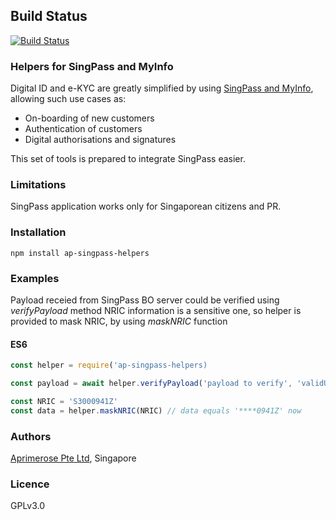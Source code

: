 ## Build Status

[![Build Status](https://travis-ci.org/miktam/sizeof.svg?branch=master)](https://travis-ci.org/aprimerose/ap-singpass-helpers)

### Helpers for SingPass and MyInfo

Digital ID and e-KYC are greatly simplified by using [SingPass and MyInfo](https://www.mas.gov.sg/development/fintech/technologies---digital-id-and-e-kyc), allowing such use cases as:

- On-boarding of new customers
- Authentication of customers
- Digital authorisations and signatures

This set of tools is prepared to integrate SingPass easier.

### Limitations

SingPass application works only for Singaporean citizens and PR.

### Installation

`npm install ap-singpass-helpers`

### Examples

Payload receied from SingPass BO server could be verified using _verifyPayload_ method
NRIC information is a sensitive one, so helper is provided to mask NRIC, by using _maskNRIC_ function

#### ES6

```javascript
const helper = require('ap-singpass-helpers)

const payload = await helper.verifyPayload('payload to verify', 'validUrlToFetchJWKS keys from', 'validPubKeyId') // return verified payload

const NRIC = 'S3000941Z'
const data = helper.maskNRIC(NRIC) // data equals '****0941Z' now
```

### Authors

[Aprimerose Pte Ltd](https://aprimerose.com), Singapore

### Licence

GPLv3.0
